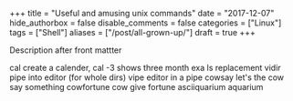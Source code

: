+++
title = "Useful and amusing unix commands"
date = "2017-12-07"
hide_authorbox = false
disable_comments = false
categories = ["Linux"]
tags = ["Shell"]
aliases = ["/post/all-grown-up/"]
draft = true
+++

Description after front mattter

<!--more-->



cal			create a calender, cal -3 shows three month
exa			ls replacement
vidir		pipe into editor (for whole dirs)
vipe		editor in a pipe
cowsay		let's the cow say something
cowfortune	cow give fortune
asciiquarium 	aquarium
